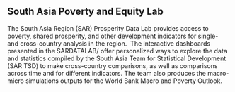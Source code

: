 ## South Asia Poverty and Equity Lab

The South Asia Region (SAR) Prosperity Data Lab provides access to poverty, shared prosperity, and other development indicators for single- and cross-country analysis in the region. ​ The interactive dashboards presented in the SARDATALAB/ offer personalized ways to explore the data and statistics compiled by the South Asia Team for Statistical Development (SAR TSD) to make cross-country comparisons, as well as comparisons across time and for different indicators. The team also produces the macro-micro simulations outputs for the World Bank Macro and Poverty Outlook.
